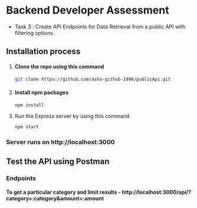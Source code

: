 # Backend Developer Assessment

- Task 3 : Create API Endpoints for Data Retrieval from a public API with filtering options.

## Installation process

1. #### Clone the repo using this command

   ```bash
   git clone https://github.com/asha-github-1996/publicApi.git
   ```

2. #### Install npm packages

   ```bash
   npm install
   ```

3. Run the Express server by using this command

   ```bash
   npm start
   ```

### Server runs on http://localhost:3000

## Test the API using Postman

### Endpoints

#### To get a particular category and limit results - http://localhost:3000/api/?category=:category&amount=:amount
